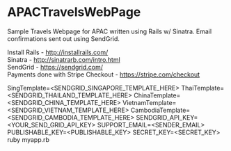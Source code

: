 # APACTravelsWebPage

Sample Travels Webpage for APAC written using Rails w/ Sinatra.  Email confirmations sent out using SendGrid.

Install Rails - http://installrails.com/  
Sinatra - http://sinatrarb.com/intro.html  
SendGrid - https://sendgrid.com/  
Payments done with Stripe Checkout - https://stripe.com/checkout  

SingTemplate=<SENDGRID_SINGAPORE_TEMPLATE_HERE> ThaiTemplate=<SENDGRID_THAILAND_TEMPLATE_HERE> ChinaTemplate=<SENDGRID_CHINA_TEMPLATE_HERE> VietnamTemplate=<SENDGRID_VIETNAM_TEMPLATE_HERE> CambodiaTemplate=<SENDGRID_CAMBODIA_TEMPLATE_HERE> SENDGRID_API_KEY=<YOUR_SEND_GRID_API_KEY> SUPPORT_EMAIL=<SENDER_EMAIL> PUBLISHABLE_KEY=<PUBLISHABLE_KEY> SECRET_KEY=<SECRET_KEY> ruby myapp.rb